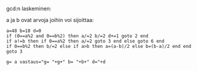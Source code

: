 gcd:n laskeminen:

a ja b ovat arvoja joihin voi sijoittaa:

```
a=48 b=18 d=0
if (0==a%2 and 0==b%2) then a/=2 b/=2 d+=1 goto 2 end
if a!=b then if 0==a%2 then a/=2 goto 3 end else goto 6 end
if 0==b%2 then b/=2 else if a>b then a=(a-b)/2 else b=(b-a)/2 end end goto 3

g= a vastaus="g= "+g+" b= "+b+" d="+d
```
